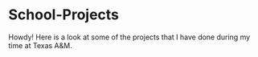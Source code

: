 # School-Projects
Howdy! Here is a look at some of the projects that I have done during my time at Texas A&amp;M.
